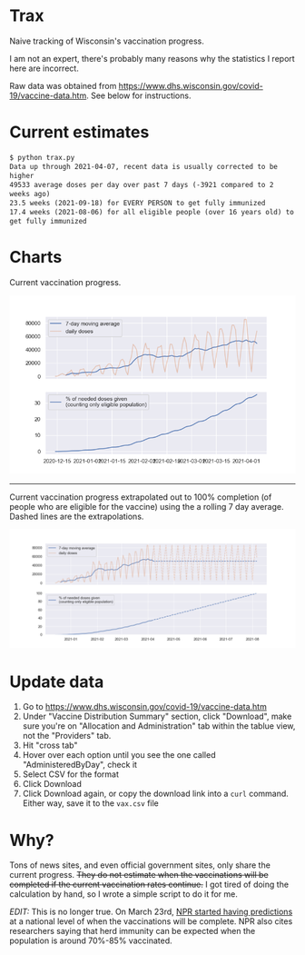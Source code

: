 # Trax

Naive tracking of Wisconsin's vaccination progress.

I am not an expert, there's probably many reasons why the statistics I report here are incorrect.

Raw data was obtained from https://www.dhs.wisconsin.gov/covid-19/vaccine-data.htm. See below for instructions.

# Current estimates

```
$ python trax.py
Data up through 2021-04-07, recent data is usually corrected to be higher
49533 average doses per day over past 7 days (-3921 compared to 2 weeks ago)
23.5 weeks (2021-09-18) for EVERY PERSON to get fully immunized
17.4 weeks (2021-08-06) for all eligible people (over 16 years old) to get fully immunized
```

# Charts

Current vaccination progress.

![current vaccination progress](./imgs/curr.png)

---

Current vaccination progress extrapolated out to 100% completion (of people who are eligible for the vaccine) using the a rolling 7 day average. Dashed lines are the extrapolations.

![extrapolated vaccination progress](./imgs/extrapolated.png)

# Update data

1. Go to https://www.dhs.wisconsin.gov/covid-19/vaccine-data.htm
2. Under "Vaccine Distribution Summary" section, click "Download", make sure you're on "Allocation and Administration" tab within the tablue view, not the "Providers" tab.
3. Hit "cross tab"
4. Hover over each option until you see the one called "AdministeredByDay", check it
5. Select CSV for the format
6. Click Download
7. Click Download again, or copy the download link into a `curl` command. Either way, save it to the `vax.csv` file

# Why?

Tons of news sites, and even official government sites, only share the current progress. ~~They do not estimate when the vaccinations will be completed if the current vaccination rates continue.~~ I got tired of doing the calculation by hand, so I wrote a simple script to do it for me.

_EDIT:_ This is no longer true. On March 23rd, [NPR started having predictions](https://www.npr.org/sections/health-shots/2021/01/28/960901166/how-is-the-covid-19-vaccination-campaign-going-in-your-state) at a national level of when the vaccinations will be complete. NPR also cites researchers saying that herd immunity can be expected when the population is around 70%-85% vaccinated.
